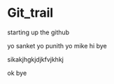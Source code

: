 # Git_trail
starting up the github


yo sanket
yo punith
yo mike
hi bye


sikakjhgkjdjkfvjkhkj

ok bye
